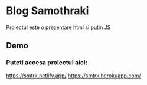 # Blog Samothraki
Proiectul este o prezentare html si putin JS
## Demo
### Puteti accesa proiectul aici:
https://smtrk.netlify.app/
https://smtrk.herokuapp.com/
